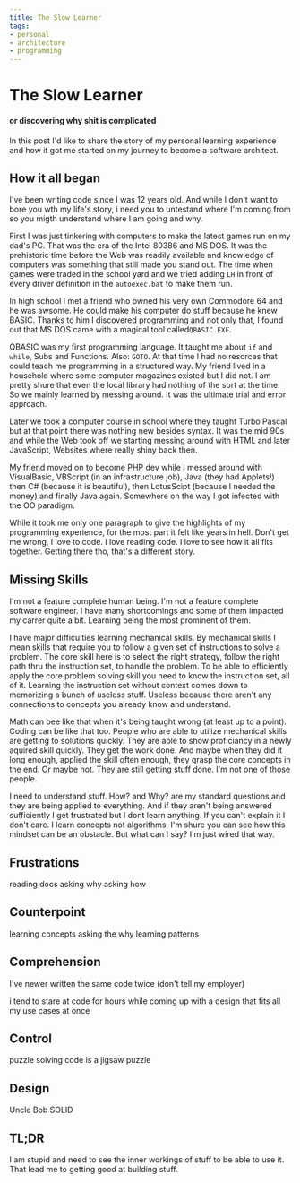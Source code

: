```yaml
---
title: The Slow Learner
tags:
- personal
- architecture
- programming
---
```

# The Slow Learner
#### or discovering why shit is complicated

In this post I'd like to share the story of my personal learning experience and how it got me started on my journey to become a software architect.

## How it all began
I've been writing code since I was 12 years old. And while I don't want to bore you wth my life's story, 
i need you to untestand where I'm coming from so you migth understand where I am going and why.

First I was just tinkering with computers to make the latest games run on my dad's PC. That was the era of the Intel 80386 and MS DOS. It was the prehistoric time before the Web was readily available and knowledge of computers was something that still made you stand out. 
The time when games were traded in the school yard and we tried adding `LH` in front of  every driver definition in the `autoexec.bat` to make them run.

In high school I met a friend who owned his very own Commodore 64 and he was awsome. He could make his computer do stuff because he knew BASIC. Thanks to him I discovered programming and not only that, I found out that MS DOS came with a magical tool called`QBASIC.EXE`. 

QBASIC was my first programming language. It taught me about `if` and `while`, Subs and Functions. Also: `GOTO`. At that time I had no resorces that could teach me programming in a structured way. My friend lived in a household where some computer magazines existed but I did not. I am pretty shure that even the local library had nothing of the sort at the time. So we mainly learned by messing around. It was the ultimate trial and error approach.

Later we took a computer course in school where they taught Turbo Pascal but at that point there was nothing new besides syntax. It was the mid 90s and while the Web took off we starting messing around with HTML and later JavaScript, Websites where really shiny back then.

My friend moved on to become PHP dev while I messed around with VisualBasic, VBScript (in an infrastructure job), Java (they had Applets!) then C# (because it is beautiful), then LotusScipt (because I needed the money) and finally Java again. Somewhere on the way I got infected with the OO paradigm.

While it took me only one paragraph to give the highlights of my programming experience, for the most part it felt like years in hell. Don't get me wrong, I love to code. I love reading code. I love to see how it all fits together. Getting there tho, that's a different story.

## Missing Skills
I'm not a feature complete human being. I'm not a feature complete software engineer. I have many shortcomings and some of them impacted my carrer quite a bit. 
Learning being the most prominent of them. 

I have major difficulties learning mechanical skills.
By mechanical skills I mean skills that require you to follow a given set of instructions to solve a problem. The core skill here is to select the right strategy, follow the right path thru the instruction set, to handle the problem. 
To be able to efficiently apply the core problem solving skill you need to know the instruction set, all of it.
Learning the instruction set without context comes down to memorizing a bunch of useless stuff. Useless because there aren't any connections to concepts you already know and understand.

Math can bee like that when it's being taught wrong (at least up to a point). Coding can be like that too. 
People who are able to utilize mechanical skills are getting to solutions quickly. They are able to show proficiancy in a newly aquired skill quickly. They get the work done. And maybe when they did it long enough, applied the skill often enough, they grasp the core concepts in the end. Or maybe not. They are still getting stuff done. 
I'm not one of those people. 

I need to understand stuff. How? and Why? are my standard questions and they are being applied to everything. And if they aren't being answered sufficiently I get frustrated but I dont learn anything. If you can't explain it I don't care. I learn concepts not algorithms,
I'm shure you can see how this mindset can be an obstacle. But what can I say? I'm just wired that way.

## Frustrations
reading docs
asking why
asking how

## Counterpoint
learning concepts
asking the why
learning patterns

## Comprehension
I've newer written the same code twice (don't tell my employer)

i tend to stare at code for hours while coming up with a design that fits all my use cases at once 

## Control
puzzle solving
code is a jigsaw puzzle

## Design
Uncle Bob
SOLID 

## TL;DR
I am stupid and need to see the inner workings of stuff to be able to use it. That lead me to getting good at building stuff.

<!--stackedit_data:
eyJoaXN0b3J5IjpbMjI3OTM3NTkwLC0xMzY3ODIyODA0LC01MT
I4NTU4OTIsMTA5NTY0Mjg1MiwtMTA2Njg4NDUzNywxNjEyNjM4
NDY3LDIxMDc3NjM4NTQsMTM0OTE2MjMwNCwxMjM1MDUxNjMwLC
04MzQ3NzgzNiwxOTE4MTU0NDI2LDEyMDIzNTQ5OCwtNjc0MTA1
NTYyLC04ODQzMjc3MzEsMTE3MDA4NjAyOSwtMTQzNTM4MzQwMi
wxNzg1NzEyNjc5LDg0ODEwNjE4MywtMTgxMDEzNDQ0NF19
-->
